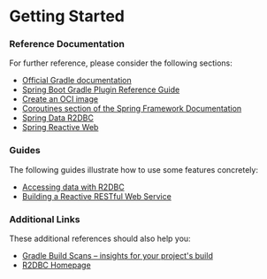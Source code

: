 # Getting Started

### Reference Documentation

For further reference, please consider the following sections:

* [Official Gradle documentation](https://docs.gradle.org)
* [Spring Boot Gradle Plugin Reference Guide](https://docs.spring.io/spring-boot/docs/3.0.2/gradle-plugin/reference/html/)
* [Create an OCI image](https://docs.spring.io/spring-boot/docs/3.0.2/gradle-plugin/reference/html/#build-image)
* [Coroutines section of the Spring Framework Documentation](https://docs.spring.io/spring/docs/6.0.4/spring-framework-reference/languages.html#coroutines)
* [Spring Data R2DBC](https://docs.spring.io/spring-boot/docs/3.0.2/reference/htmlsingle/#data.sql.r2dbc)
* [Spring Reactive Web](https://docs.spring.io/spring-boot/docs/3.0.2/reference/htmlsingle/#web.reactive)

### Guides

The following guides illustrate how to use some features concretely:

* [Accessing data with R2DBC](https://spring.io/guides/gs/accessing-data-r2dbc/)
* [Building a Reactive RESTful Web Service](https://spring.io/guides/gs/reactive-rest-service/)

### Additional Links

These additional references should also help you:

* [Gradle Build Scans – insights for your project's build](https://scans.gradle.com#gradle)
* [R2DBC Homepage](https://r2dbc.io)

